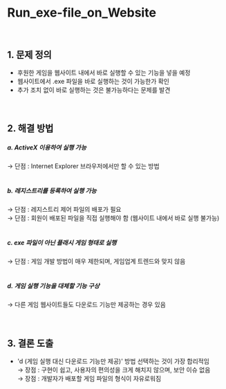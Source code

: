 # Run_exe-file_on_Website<br/><br/>


## 1. 문제 정의

- 후원한 게임을 웹사이트 내에서 바로 실행할 수 있는 기능을 넣을 예정
- 웹사이트에서 .exe 파일을 바로 실행하는 것이 가능한가 확인
- 추가 조치 없이 바로 실행하는 것은 불가능하다는 문제를 발견<br/><br/><br/>


## 2. 해결 방법

##### a. ActiveX 이용하여 실행 가능
→ 단점 : Internet Explorer 브라우저에서만 할 수 있는 방법<br/><br/>

##### b. 레지스트리를 등록하여 실행 가능
→ 단점 : 레지스트리 제어 파일의 배포가 필요<br/>
→ 단점 : 회원이 배포된 파일을 직접 실행해야 함 (웹사이트 내에서 바로 실행 불가능)<br/><br/>

##### c. exe 파일이 아닌 플래시 게임 형태로 실행
→ 단점 : 게임 개발 방법이 매우 제한되며, 게임업계 트렌드와 맞지 않음<br/><br/>

##### d. 게임 실행 기능을 대체할 기능 구상
→ 다른 게임 웹사이트들도 다운로드 기능만 제공하는 경우 있음<br/><br/><br/>


## 3. 결론 도출

- 'd (게임 실행 대신 다운로드 기능만 제공)' 방법 선택하는 것이 가장 합리적임<br/>
→ 장점 : 구현이 쉽고, 사용자의 편의성을 크게 해치지 않으며, 보안 이슈 없음<br/>
→ 장점 : 개발자가 배포할 게임 파일의 형식이 자유로워짐
